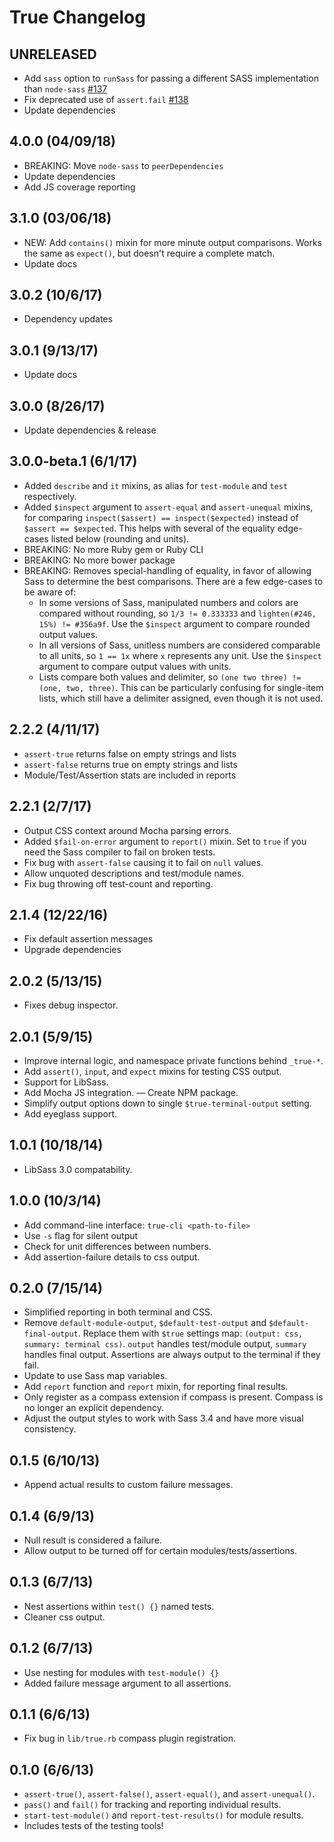 True Changelog
==============


UNRELEASED
----------
- Add `sass` option to `runSass` for passing a different SASS implementation than `node-sass` [#137](https://github.com/oddbird/true/issues/137)
- Fix deprecated use of `assert.fail` [#138](https://github.com/oddbird/true/issues/138)
- Update dependencies


4.0.0 (04/09/18)
----------------
- BREAKING: Move `node-sass` to `peerDependencies`
- Update dependencies
- Add JS coverage reporting


3.1.0 (03/06/18)
----------------
- NEW: Add `contains()` mixin for more minute output comparisons.
  Works the same as `expect()`, but doesn't require a complete match.
- Update docs


3.0.2 (10/6/17)
---------------
- Dependency updates


3.0.1 (9/13/17)
---------------
- Update docs


3.0.0 (8/26/17)
---------------
- Update dependencies & release


3.0.0-beta.1 (6/1/17)
---------------------
- Added `describe` and `it` mixins,
  as alias for `test-module` and `test` respectively.
- Added `$inspect` argument to `assert-equal` and `assert-unequal` mixins,
  for comparing `inspect($assert) == inspect($expected)`
  instead of `$assert == $expected`.
  This helps with several of the equality edge-cases listed below
  (rounding and units).
- BREAKING: No more Ruby gem or Ruby CLI
- BREAKING: No more bower package
- BREAKING: Removes special-handling of equality,
  in favor of allowing Sass to determine the best comparisons.
  There are a few edge-cases to be aware of:
  - In some versions of Sass,
    manipulated numbers and colors are compared without rounding,
    so `1/3 != 0.333333` and `lighten(#246, 15%) != #356a9f`.
    Use the `$inspect` argument to compare rounded output values.
  - In all versions of Sass,
    unitless numbers are considered comparable to all units,
    so `1 == 1x` where `x` represents any unit.
    Use the `$inspect` argument to compare output values with units.
  - Lists compare both values and delimiter,
    so `(one two three) != (one, two, three)`.
    This can be particularly confusing for single-item lists,
    which still have a delimiter assigned,
    even though it is not used.


2.2.2 (4/11/17)
---------------
- `assert-true` returns false on empty strings and lists
- `assert-false` returns true on empty strings and lists
- Module/Test/Assertion stats are included in reports


2.2.1 (2/7/17)
--------------
- Output CSS context around Mocha parsing errors.
- Added `$fail-on-error` argument to `report()` mixin.
  Set to `true` if you need the Sass compiler to fail
  on broken tests.
- Fix bug with `assert-false` causing it to fail on `null` values.
- Allow unquoted descriptions and test/module names.
- Fix bug throwing off test-count and reporting.


2.1.4 (12/22/16)
----------------
- Fix default assertion messages
- Upgrade dependencies


2.0.2 (5/13/15)
---------------
- Fixes debug inspector.


2.0.1 (5/9/15)
--------------
- Improve internal logic, and namespace private functions behind `_true-*`.
- Add `assert()`, `input`, and `expect` mixins for testing CSS output.
- Support for LibSass.
- Add Mocha JS integration.
— Create NPM package.
- Simplify output options down to single `$true-terminal-output` setting.
- Add eyeglass support.


1.0.1 (10/18/14)
----------------
- LibSass 3.0 compatability.


1.0.0 (10/3/14)
---------------
- Add command-line interface: `true-cli <path-to-file>`
- Use `-s` flag for silent output
- Check for unit differences between numbers.
- Add assertion-failure details to css output.


0.2.0 (7/15/14)
---------------
- Simplified reporting in both terminal and CSS.
- Remove `default-module-output`, `$default-test-output` and `$default-final-output`.
  Replace them with `$true` settings map: `(output: css, summary: terminal css)`.
  `output` handles test/module output, `summary` handles final output.
  Assertions are always output to the terminal if they fail.
- Update to use Sass map variables.
- Add `report` function and `report` mixin, for reporting final results.
- Only register as a compass extension if compass is present.
  Compass is no longer an explicit dependency.
- Adjust the output styles to work with Sass 3.4
  and have more visual consistency.


0.1.5 (6/10/13)
---------------
- Append actual results to custom failure messages.


0.1.4 (6/9/13)
--------------
- Null result is considered a failure.
- Allow output to be turned off for certain modules/tests/assertions.


0.1.3 (6/7/13)
--------------
- Nest assertions within `test() {}` named tests.
- Cleaner css output.


0.1.2 (6/7/13)
--------------
- Use nesting for modules with `test-module() {}`
- Added failure message argument to all assertions.


0.1.1 (6/6/13)
--------------
- Fix bug in `lib/true.rb` compass plugin registration.


0.1.0 (6/6/13)
--------------
- `assert-true()`, `assert-false()`, `assert-equal()`, and `assert-unequal()`.
- `pass()` and `fail()` for tracking and reporting individual results.
- `start-test-module()` and `report-test-results()` for module results.
- Includes tests of the testing tools!
